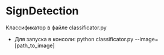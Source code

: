 # SignDetection
Классификатор в файле classificator.py
- Для запуска в консоли: python classificator.py --image=[path_to_image]
